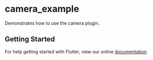 # camera_example

Demonstrates how to use the camera plugin.

## Getting Started

For help getting started with Flutter, view our online
[documentation](http://flutter.io/).
